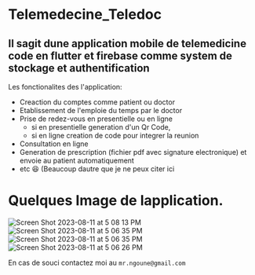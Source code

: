 # Telemedecine_Teledoc
Il sagit dune application mobile de telemedicine code en flutter et firebase comme system de stockage et authentification
--------------------------------------------------------------------------------------------------------------------------------
 Les fonctionalites des l'application:
   - Creaction du comptes comme patient ou doctor
   - Etablissement de l'emploie du temps par le doctor
   - Prise de redez-vous en presentielle ou en ligne
      - si en presentielle generation d'un Qr Code,
      - si en ligne creation de code pour integrer la reunion
   - Consultation en ligne
   - Generation de prescription (fichier pdf avec signature electronique) et envoie au patient automatiquement
   - etc 😆 (Beaucoup dautre que je ne peux citer ici
# Quelques Image de lapplication.
![Screen Shot 2023-08-11 at 5 08 13 PM](https://github.com/Ngoune-Progress/Telemedecine_Teledoc/assets/81558054/c830b456-f81c-41f2-bf5c-c5367999ff80)
![Screen Shot 2023-08-11 at 5 06 35 PM](https://github.com/Ngoune-Progress/Telemedecine_Teledoc/assets/81558054/78a6a6f9-a6d2-459c-9391-ef226469dbf9)
![Screen Shot 2023-08-11 at 5 06 35 PM](https://github.com/Ngoune-Progress/Telemedecine_Teledoc/assets/81558054/76a5d031-2929-44de-96b0-0a8fe36d616c)
![Screen Shot 2023-08-11 at 5 06 26 PM](https://github.com/Ngoune-Progress/Telemedecine_Teledoc/assets/81558054/516d5cc5-4328-4648-a82a-d751e12a0853)

En cas de souci contactez moi au `mr.ngoune@gmail.com`

